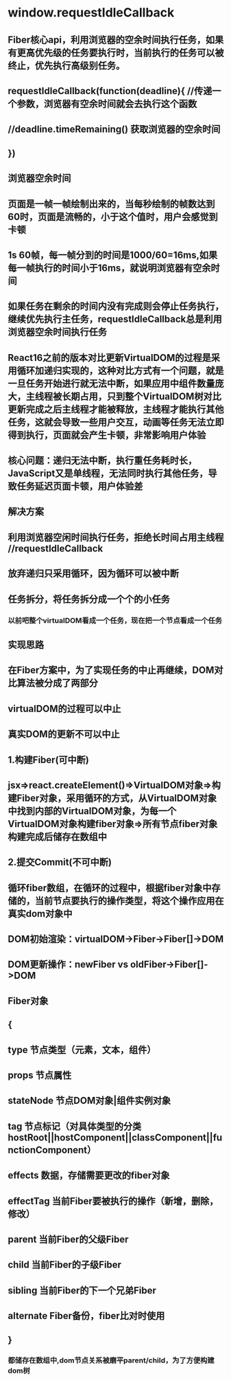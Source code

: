 # window.requestIdleCallback
## Fiber核心api，利用浏览器的空余时间执行任务，如果有更高优先级的任务要执行时，当前执行的任务可以被终止，优先执行高级别任务。
## requestIdleCallback(function(deadline){ //传递一个参数，浏览器有空余时间就会去执行这个函数
##    //deadline.timeRemaining() 获取浏览器的空余时间
## })
## 浏览器空余时间
## 页面是一帧一帧绘制出来的，当每秒绘制的帧数达到60时，页面是流畅的，小于这个值时，用户会感觉到卡顿
## 1s 60帧，每一帧分到的时间是1000/60=16ms,如果每一帧执行的时间小于16ms，就说明浏览器有空余时间
## 如果任务在剩余的时间内没有完成则会停止任务执行，继续优先执行主任务，requestIdleCallback总是利用浏览器空余时间执行任务

## React16之前的版本对比更新VirtualDOM的过程是采用循环加递归实现的，这种对比方式有一个问题，就是一旦任务开始进行就无法中断，如果应用中组件数量庞大，主线程被长期占用，只到整个VirtualDOM树对比更新完成之后主线程才能被释放，主线程才能执行其他任务，这就会导致一些用户交互，动画等任务无法立即得到执行，页面就会产生卡顿，非常影响用户体验
## 核心问题：递归无法中断，执行重任务耗时长，JavaScript又是单线程，无法同时执行其他任务，导致任务延迟页面卡顿，用户体验差

## 解决方案
## 利用浏览器空闲时间执行任务，拒绝长时间占用主线程 //requestIdleCallback
## 放弃递归只采用循环，因为循环可以被中断
## 任务拆分，将任务拆分成一个个的小任务
### 以前吧整个virtualDOM看成一个任务，现在把一个节点看成一个任务

## 实现思路
## 在Fiber方案中，为了实现任务的中止再继续，DOM对比算法被分成了两部分
## virtualDOM的过程可以中止
## 真实DOM的更新不可以中止

## 1.构建Fiber(可中断)
## jsx=>react.createElement()=>VirtualDOM对象=>构建Fiber对象，采用循环的方式，从VirtualDOM对象中找到内部的VirtualDOM对象，为每一个VirtualDOM对象构建fiber对象=>所有节点fiber对象构建完成后储存在数组中

## 2.提交Commit(不可中断)
## 循环fiber数组，在循环的过程中，根据fiber对象中存储的，当前节点要执行的操作类型，将这个操作应用在真实dom对象中

## DOM初始渲染：virtualDOM->Fiber->Fiber[]->DOM
## DOM更新操作：newFiber vs oldFiber->Fiber[]->DOM

## Fiber对象
## {
## type 节点类型（元素，文本，组件）
## props 节点属性
## stateNode 节点DOM对象|组件实例对象
## tag 节点标记（对具体类型的分类 hostRoot||hostComponent||classComponent||functionComponent）
## effects 数据，存储需要更改的fiber对象
## effectTag 当前Fiber要被执行的操作（新增，删除，修改）
## parent 当前Fiber的父级Fiber
## child  当前Fiber的子级Fiber
## sibling 当前Fiber的下一个兄弟Fiber
## alternate Fiber备份，fiber比对时使用
## }

### 都储存在数组中,dom节点关系被磨平parent/child，为了方便构建dom树


